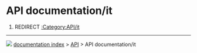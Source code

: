 # API documentation/it
1.  REDIRECT [:Category:API/it](:Category:API/it.md)



---
![](images/Button_right.svg) [documentation index](../README.md) > [API](Category_API.md) > API documentation/it
